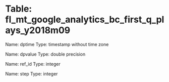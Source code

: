 Table: fl_mt_google_analytics_bc_first_q_plays_y2018m09
=======================================================

Name: dptime
Type: timestamp without time zone

Name: dpvalue
Type: double precision

Name: ref_id
Type: integer

Name: step
Type: integer


